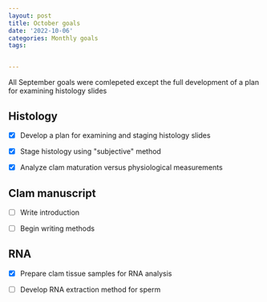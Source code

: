 ```yaml
---
layout: post
title: October goals
date: '2022-10-06'
categories: Monthly goals
tags: 


---
```


All September goals were comlepeted except the full development of a plan for examining histology slides

## Histology ##

- [x] Develop a plan for examining and staging histology slides

- [x] Stage histology using "subjective" method

- [x] Analyze clam maturation versus physiological measurements

## Clam manuscript ##

- [ ] Write introduction

- [ ] Begin writing methods 

## RNA ##

- [x] Prepare clam tissue samples for RNA analysis

- [ ] Develop RNA extraction method for sperm